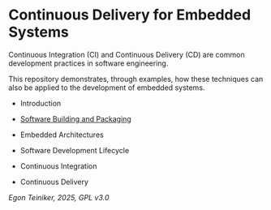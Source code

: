 # Continuous Delivery for Embedded Systems

Continuous Integration (CI) and Continuous Delivery (CD) are common development 
practices in software engineering. 

This repository demonstrates, through examples, how these techniques can also 
be applied to the development of embedded systems.

* Introduction

* [Software Building and Packaging](build-process/README.md)

* Embedded Architectures

* Software Development Lifecycle

* Continuous Integration

* Continuous Delivery

*Egon Teiniker, 2025, GPL v3.0*
